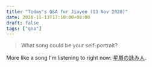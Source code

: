 ```yaml
---
title: "Today's Q&A for Jiayee (13 Nov 2020)"
date: 2020-11-13T17:10:00+08:00
draft: false
tags: ["qna"]
---
```

> What song could be your self-portrait?

More like a song I'm listening to right now: [星屑の詠み人](https://open.spotify.com/track/3lts79lAQuPtQ8pdeTnwdC).
